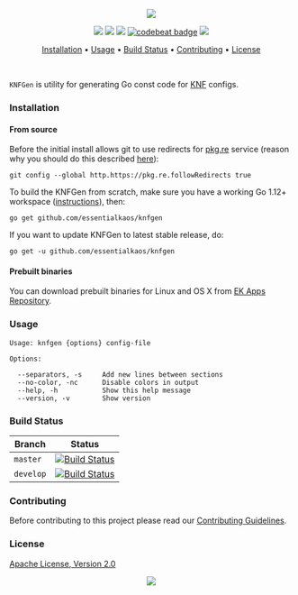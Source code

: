 <p align="center"><a href="#readme"><img src="https://gh.kaos.st/knfgen.svg"/></a></p>

<p align="center">
  <a href="https://travis-ci.com/essentialkaos/knfgen"><img src="https://travis-ci.com/essentialkaos/knfgen.svg"></a>
  <a href="https://github.com/essentialkaos/knfgen/actions?query=workflow%3ACodeQL"><img src="https://github.com/essentialkaos/knfgen/workflows/CodeQL/badge.svg" /></a>
  <a href="https://goreportcard.com/report/github.com/essentialkaos/knfgen"><img src="https://goreportcard.com/badge/github.com/essentialkaos/knfgen"></a>
  <a href="https://codebeat.co/projects/github-com-essentialkaos-knfgen-master"><img alt="codebeat badge" src="https://codebeat.co/badges/3ae560e1-1fef-4ca7-b46a-17558e105963" /></a>
  <a href="#license"><img src="https://gh.kaos.st/apache2.svg"></a>
</p>

<p align="center"><a href="#installation">Installation</a> • <a href="#usage">Usage</a> • <a href="#build-status">Build Status</a> • <a href="#contributing">Contributing</a> • <a href="#license">License</a></p>

<br/>

`KNFGen` is utility for generating Go const code for [KNF](https://godoc.org/pkg.re/essentialkaos/ek.v10/knf) configs.

### Installation

#### From source

Before the initial install allows git to use redirects for [pkg.re](https://github.com/essentialkaos/pkgre) service (reason why you should do this described [here](https://github.com/essentialkaos/pkgre#git-support)):

```
git config --global http.https://pkg.re.followRedirects true
```

To build the KNFGen from scratch, make sure you have a working Go 1.12+ workspace ([instructions](https://golang.org/doc/install)), then:

```
go get github.com/essentialkaos/knfgen
```

If you want to update KNFGen to latest stable release, do:

```
go get -u github.com/essentialkaos/knfgen
```

#### Prebuilt binaries

You can download prebuilt binaries for Linux and OS X from [EK Apps Repository](https://apps.kaos.st/knfgen/latest).

### Usage

```
Usage: knfgen {options} config-file
    
Options:
    
  --separators, -s     Add new lines between sections
  --no-color, -nc      Disable colors in output
  --help, -h           Show this help message
  --version, -v        Show version

```

### Build Status

| Branch | Status |
|------------|--------|
| `master` | [![Build Status](https://travis-ci.com/essentialkaos/knfgen.svg?branch=master)](https://travis-ci.com/essentialkaos/knfgen) |
| `develop` | [![Build Status](https://travis-ci.com/essentialkaos/knfgen.svg?branch=develop)](https://travis-ci.com/essentialkaos/knfgen) |

### Contributing

Before contributing to this project please read our [Contributing Guidelines](https://github.com/essentialkaos/contributing-guidelines#contributing-guidelines).

### License

[Apache License, Version 2.0](http://www.apache.org/licenses/LICENSE-2.0)

<p align="center"><a href="https://essentialkaos.com"><img src="https://gh.kaos.st/ekgh.svg"/></a></p>
